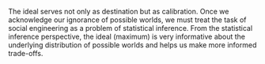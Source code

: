 The ideal serves not only as destination but as calibration. Once we acknowledge our ignorance of possible worlds, we must treat the task of social engineering as a problem of statistical inference. From the statistical inference perspective, the ideal (maximum) is very informative about the underlying distribution of possible worlds and helps us make more informed trade-offs.
